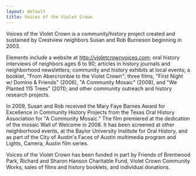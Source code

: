 ```yaml
---
layout: default
title: Voices of the Violet Crown
---
```

Voices of the Violet Crown is a community/history project created and sustained by Crestview neighbors Susan and Rob Burneson beginning in 2003.

Elements include a website at http://violetcrownvoices.com; oral history interviews of neighbors ages 6 to 90; articles in history journals and neighborhood newsletters; community and history exhibits at local events; a booklet, "From Abercrombie to the Violet Crown"; three films, "First Night w/ Domino & Friends" (2006), "A Community Mosaic" (2008), and "We Planted 115 Trees" (2011); and other community outreach and history research projects.

In 2009, Susan and Rob received the Mary Faye Barnes Award for Excellence in Community History Projects from the Texas Oral History Association for "A Community Mosaic." The film premiered at the dedication of the mosaic Wall of Welcome in 2008. It has been screened at other neighborhood events, at the Baylor University Institute for Oral History, and as part of the City of Austin's Faces of Austin multimedia program and Lights, Camera, Austin film series.

Voices of the Violet Crown has been funded in part by Friends of Brentwood Park, Richard and Sharon Hanson Charitable Fund, Violet Crown Community Works, sales of films and history booklets, and individual donations.
